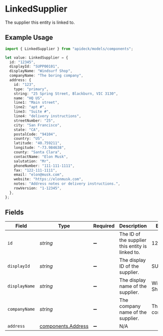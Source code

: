 # LinkedSupplier

The supplier this entity is linked to.

## Example Usage

```typescript
import { LinkedSupplier } from "apideck/models/components";

let value: LinkedSupplier = {
  id: "12345",
  displayId: "SUPP00101",
  displayName: "Windsurf Shop",
  companyName: "The boring company",
  address: {
    id: "123",
    type: "primary",
    string: "25 Spring Street, Blackburn, VIC 3130",
    name: "HQ US",
    line1: "Main street",
    line2: "apt #",
    line3: "Suite #",
    line4: "delivery instructions",
    streetNumber: "25",
    city: "San Francisco",
    state: "CA",
    postalCode: "94104",
    country: "US",
    latitude: "40.759211",
    longitude: "-73.984638",
    county: "Santa Clara",
    contactName: "Elon Musk",
    salutation: "Mr",
    phoneNumber: "111-111-1111",
    fax: "122-111-1111",
    email: "elon@musk.com",
    website: "https://elonmusk.com",
    notes: "Address notes or delivery instructions.",
    rowVersion: "1-12345",
  },
};
```

## Fields

| Field                                                    | Type                                                     | Required                                                 | Description                                              | Example                                                  |
| -------------------------------------------------------- | -------------------------------------------------------- | -------------------------------------------------------- | -------------------------------------------------------- | -------------------------------------------------------- |
| `id`                                                     | *string*                                                 | :heavy_minus_sign:                                       | The ID of the supplier this entity is linked to.         | 12345                                                    |
| `displayId`                                              | *string*                                                 | :heavy_minus_sign:                                       | The display ID of the supplier.                          | SUPP00101                                                |
| `displayName`                                            | *string*                                                 | :heavy_minus_sign:                                       | The display name of the supplier.                        | Windsurf Shop                                            |
| `companyName`                                            | *string*                                                 | :heavy_minus_sign:                                       | The company name of the supplier.                        | The boring company                                       |
| `address`                                                | [components.Address](../../models/components/address.md) | :heavy_minus_sign:                                       | N/A                                                      |                                                          |